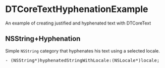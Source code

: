 DTCoreTextHyphenationExample
============================

An example of creating justified and hyphenated text with DTCoreText

NSString+Hyphenation
--------------------

Simple <code>NSString</code> category that hyphenates his text using a selected locale.

<pre>
- (NSString*)hyphenatedStringWithLocale:(NSLocale*)locale;
</pre>



